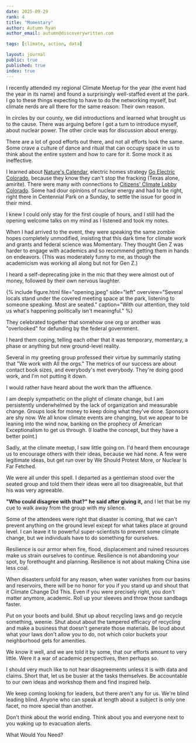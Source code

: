 ```yaml
---
date: 2025-09-29
rank: 4
title: "Momentary"
author: Autumn Ryan
author_email: autumn@discoverywritten.com

tags: [climate, action, data]

layout: journal
public: true
published: true
index: true
---
```


I recently attended my regional Climate Meetup for the year (the event had the year in its name) and found a surprisingly well-staffed event at the park. I go to these things expecting to have to do the networking myself, but climate nerds are all there for the same reason: Their own reason.

In circles by our county, we did introductions and learned what brought us to the cause. There was arguing before I got a turn to introduce myself, about nuclear power. The other circle was for discussion about energy.

There are a lot of good efforts out there, and not all efforts look the same. Some crave a culture of dance and ritual that can occupy space in us to think about the entire system and how to care for it. Some mock it as ineffective.

I learned about [Nature's Calendar](https://www.naturescalendar.org/), electric homes strategy [Go Electric Colorado](https://goelectriccolorado.org/), because they know they can't stop the fracking (Texas alone, amirite). There were many with connections to [Citizens' Climate Lobby Colorado](https://coloradoccl.org/). Some had dour opinions of nuclear energy and had to be right, right there in Centennial Park on a Sunday, to settle the issue for good in their mind.

I knew I could only stay for the first couple of hours, and I still had the opening welcome talks on my mind as I listened and took my notes.

When I had arrived to the event, they were speaking the same zombie hopes completely unmodified, insisting that this dark time for climate work and grants and federal science was Momentary. They thought Gen Z was harder to engage with academics and so recommend getting them in hands on endeavors. (This was moderately funny to me, as though the academicism was working all along but not for Gen Z.)

I heard a self-deprecating joke in the mic that they were almost out of money, followed by their own nervous laughter.

{% include figure.html file="opening.jpeg"
  side="left"
  overview="Several locals stand under the covered meeting space at the park, listening to someone speaking. Most are seated."
  caption="With our attention, they told us what's happening politically isn't meaningful."
%}

They celebrated together that somehow one org or another was "overlooked" for defunding by the federal government.

I heard them coping, telling each other that it was temporary, momentary, a phase or anything but new ground-level reality.

Several in my greeting group professed their virtue by summarily stating that "We work with All the orgs." The metrics of our success are about contact book sizes, and everybody's met everybody. They're doing good work, and I'm not putting it down.

I would rather have heard about the work than the affluence.

I am deeply sympathetic on the plight of climate change, but I am persistently underwhelmed by the lack of organization and measurable change. Groups look for money to keep doing what they've done. Sponsors are shy now. We all know climate events are changing, but we appear to be leaning into the wind now, banking on the prophecy of American Exceptionalism to get us through. (I loathe the concept, but they have a better point.)

Sadly, at the climate meetup, I saw little going on. I'd heard them encourage us to encourage others with their ideas, because we had none. A few were legitimate ideas, but get run over by We Should Protest More, or Nuclear Is Far Fetched.

We were all under this spell. I departed as a gentleman stood over the seated group and told them their ideas were all too disagreeable, but that his was very agreeable.

**"Who could disagree with that?" he said after giving it,** and I let that be my cue to walk away from the group with my silence.

Some of the attendees were right that disaster is coming, that we can't prevent anything on the ground level except for what takes place at ground level. I can leave it to powerful super-scientists to prevent some climate change, but we individuals have to do something for ourselves.

Resilience is our armor when fire, flood, displacement and ruined resources make us strain ourselves to continue. Resilience is not abandoning your spot, by forethought and planning. Resilience is not about making China use less coal.

When disasters unfold for any reason, when water vanishes from our basins and reservoirs, there will be no honor for you if you stand up and shout that it Climate Change Did This. Even if you were precisely right, you don't matter anymore, academic. Roll up your sleeves and throw those sandbags faster.

Put on your boots and build. Shut up about recycling laws and go recycle something, weenie. Shut about about the tampered efficacy of recycling and make a business that doesn't generate those materials. Be loud about what your laws don't allow you to do, not which color buckets your neighborhood gets for amenities.

We know it well, and we are told it by some, that our efforts amount to very little. Were it a war of academic perspectives, then perhaps so.

I should very much like to not hear disagreements unless it is with data and claims. Short that, let us be busier at the tasks themselves. Be accountable to our own ideas and workshop them and find inspired help.

We keep coming looking for leaders, but there aren't any for us. We're blind leading blind. Anyone who can speak at length about a subject is only one facet, no more special than another.

Don't think about the world ending. Think about you and everyone next to you waking up to evacuation alerts.

What Would You Need?
